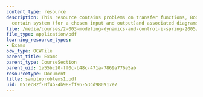 ```yaml
---
content_type: resource
description: This resource contains problems on transfer functions, Bode plot of a
  certain system (for a chosen input and output)and associated diagrams.
file: /media/courses/2-003-modeling-dynamics-and-control-i-spring-2005/051ec82f0f4b4b98ff9653cd980917e7_sampleproblems1.pdf
file_type: application/pdf
learning_resource_types:
- Exams
ocw_type: OCWFile
parent_title: Exams
parent_type: CourseSection
parent_uid: 1e55bc20-ff0c-b48c-471a-7869a776e5ab
resourcetype: Document
title: sampleproblems1.pdf
uid: 051ec82f-0f4b-4b98-ff96-53cd980917e7
---
```


